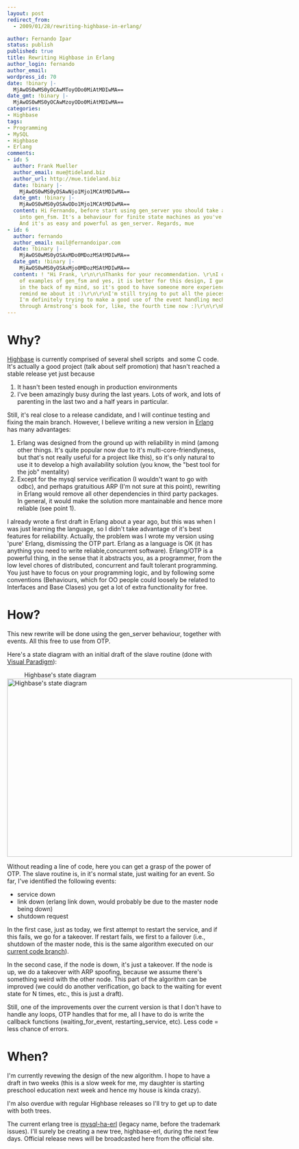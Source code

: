 ```yaml
---
layout: post
redirect_from:
  - 2009/01/28/rewriting-highbase-in-erlang/

author: Fernando Ipar
status: publish
published: true
title: Rewriting Highbase in Erlang
author_login: fernando
author_email: 
wordpress_id: 70
date: !binary |-
  MjAwOS0wMS0yOCAwMToyODo0MiAtMDIwMA==
date_gmt: !binary |-
  MjAwOS0wMS0yOCAwMzoyODo0MiAtMDIwMA==
categories:
- Highbase
tags:
- Programming
- MySQL
- Highbase
- Erlang
comments:
- id: 5
  author: Frank Mueller
  author_email: mue@tideland.biz
  author_url: http://mue.tideland.biz
  date: !binary |-
    MjAwOS0wMS0yOSAwNjo1Mjo1MCAtMDIwMA==
  date_gmt: !binary |-
    MjAwOS0wMS0yOSAwODo1Mjo1MCAtMDIwMA==
  content: Hi Fernando, before start using gen_server you should take a deeper look
    into gen_fsm. It's a behaviour for finite state machines as you've described above.
    And it's as easy and powerful as gen_server. Regards, mue
- id: 6
  author: fernando
  author_email: mail@fernandoipar.com
  date: !binary |-
    MjAwOS0wMS0yOSAxMDo0MDozMSAtMDIwMA==
  date_gmt: !binary |-
    MjAwOS0wMS0yOSAxMjo0MDozMSAtMDIwMA==
  content: ! "Hi Frank, \r\n\r\nThanks for your recommendation. \r\nI did read a couple
    of examples of gen_fsm and yes, it is better for this design, I guess I put it
    in the back of my mind, so it's good to have someone more experienced in Erlang/OTP
    remind me about it :)\r\n\r\nI'm still trying to put all the pieces together,
    I'm definitely trying to make a good use of the event handling mechanism. \r\n\r\nGoing
    through Armstrong's book for, like, the fourth time now :)\r\n\r\nRegards, Fernando."
---
```

<h1>Why?</h1>
<p><a title="Highbase : High availability for MySQL" href="http://highbase.seriema-systems.com">Highbase</a> is currently comprised of several shell scripts  and some C code. It's actually a good project (talk about self promotion) that hasn't reached a stable release yet just because</p>
<ol>
<li>It hasn't been tested enough in production environments</li>
<li>I've been amazingly busy during the last years. Lots of work, and lots of parenting in the last two and a half years in particular.</li>
</ol>
<p>Still, it's real close to a release candidate, and I will continue testing and fixing the main branch. However, I believe writing a new version in <a title="Erlang. Concurrent, distributed, fault tolerant programming" href="http://www.erlang.org">Erlang</a> has many advantages:</p>
<ol>
<li>Erlang was designed from the ground up with reliability in mind (among other things. It's quite popular now due to it's multi-core-friendlyness, but that's not really useful for a project like this), so it's only natural to use it to develop a high availability solution (you know, the "best tool for the job" mentality)</li>
<li>Except for the mysql service verification (I wouldn't want to go with odbc), and perhaps gratuitious ARP (I'm not sure at this point), rewriting in Erlang would remove all other dependencies in third party packages. In general, it would make the solution more mantainable and hence more reliable (see point 1).</li>
</ol>
<p>I already wrote a first draft in Erlang about a year ago, but this was when I was just learning the language, so I didn't take advantage of it's best features for reliability. Actually, the problem was I wrote my version using 'pure' Erlang, dismissing the OTP part. Erlang as a language is OK (it has anything you need to write reliable,concurrent software). Erlang/OTP is a powerful thing, in the sense that it abstracts you, as a programmer, from the low level chores of distributed, concurrent and fault tolerant programming. You just have to focus on your programming logic, and by following some conventions (Behaviours, which for OO people could loosely be related to Interfaces and Base Clases) you get a lot of extra functionality for free.</p>
<h1>How?</h1>
<p>This new rewrite will be done using the gen_server behaviour, together with events. All this free to use from OTP.</p>
<p>Here's a state diagram with an initial draft of the slave routine (done with <a title="Visual Paradigm. Modeling tools. " href="http://www.visual-paradigm.com/">Visual Paradigm</a>):</p>
<div class="mceTemp">
<dl id="attachment_69" class="wp-caption alignnone" style="width: 676px;">
<dt class="wp-caption-dt"></dt>
<dd class="wp-caption-dd">Highbase's state diagram</dd>
<dt class="wp-caption-dt"><a href="http://fernandoipar.com/wp-content/uploads/2009/01/highbase.jpg"><img class="size-full wp-image-69" title="State diagram" src="http://fernandoipar.com/wp-content/uploads/2009/01/highbase.jpg" alt="Highbase's state diagram" width="666" height="416" /></a></dt>
</dl>
</div>
<p><strong></strong></p>
<p>Without reading a line of code, here you can get a grasp of the power of OTP. The slave routine is, in it's normal state, just waiting for an event. So far, I've identified the following events:</p>
<ul>
<li>service down</li>
<li>link down (erlang link down, would probably be due to the master node being down)</li>
<li>shutdown request</li>
</ul>
<p>In the first case, just as today, we first attempt to restart the service, and if this fails, we go for a takeover. If restart fails, we first to a failover (i.e., shutdown of the master node, this is the same algorithm executed on our <a title="Highbase - the current trunk" href="http://highbase.svn.sourceforge.net/viewvc/highbase/trunk/highbase/">current code branch</a>).</p>
<p>In the second case, if the node is down, it's just a takeover. If the node is up, we do a takeover with ARP spoofing, because we assume there's something weird with the other node. This part of the algorithm can be improved (we could do another verification, go back to the waiting for event state for N times, etc., this is just a draft).</p>
<p>Still, one of the improvements over the current version is that I don't have to handle any loops, OTP handles that for me, all I have to do is write the callback functions (waiting_for_event, restarting_service, etc). Less code = less chance of errors.</p>
<h1><strong>When?</strong></h1>
<p>I'm currently revewing the design of the new algorithm. I hope to have a draft in two weeks (this is a slow week for me, my daughter is starting preschool education next week and hence my house is kinda crazy).</p>
<p>I'm also overdue with regular Highbase releases so I'll try to get up to date with both trees.</p>
<p>The current erlang tree is <a title="Highbase: the old erlang tree" href="http://highbase.svn.sourceforge.net/viewvc/highbase/trunk/mysql-ha-erl/">mysql-ha-erl</a> (legacy name, before the trademark issues). I'll surely be creating a new tree, highbase-erl, during the next few days. Official release news will be broadcasted here from the official site.</p>
